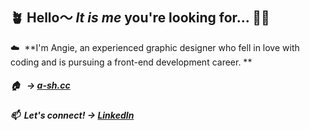 ## 🪴 Hello〜 *It is me* you're looking for... 🎤🎵

☁️&nbsp;  **I'm Angie, an experienced graphic designer who fell in love with coding and is pursuing a front-end 	development career. **

##### 🏠 &nbsp; → [a-sh.cc](https://www.a-sh.cc)

##### 📫&nbsp;  Let's connect! →  [LinkedIn](https://www.linkedin.com/in/angiehentri/)



<!--

- 🔭 I’m currently working on ...
- 🌱 I’m currently learning ...
- 👯 I’m looking to collaborate on ...
- 🤔 I’m looking for help with ...
- 💬 Ask me about ...
- 📫 How to reach me: ...
- 😄 Pronouns: ...
- ⚡ Fun fact: ...
-->
